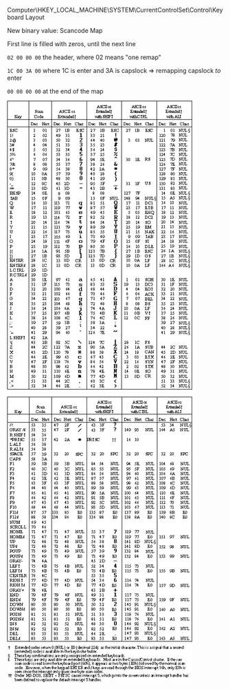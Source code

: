 Computer\HKEY_LOCAL_MACHINE\SYSTEM\CurrentControlSet\Control\Keyboard Layout

New binary value: Scancode Map

First line is filled with zeros, until the next line

`02 00 00 00` the header, where 02 means "one remap" 

`1C 00 3A 00` where 1C is enter and 3A is capslock => remapping capslock *to* enter

`00 00 00 00` at the end of the map

![](img/2022-10-11-05-14-11.png)

![](img/2022-10-11-05-14-30.png)